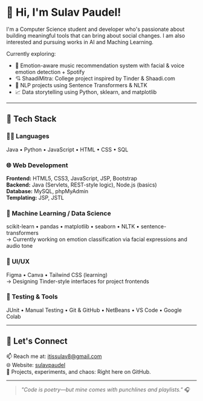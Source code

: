 # 👋 Hi, I'm Sulav Paudel!

I'm a Computer Science student and developer who's passionate about building meaningful tools that can bring about social changes. I am also interested and pursuing works in AI and Maching Learning. 


Currently exploring:
- 🎵 Emotion-aware music recommendation system with facial & voice emotion detection + Spotify
- 💘 ShaadiMitra: College project inspired by Tinder & Shaadi.com
- 🧠 NLP projects using Sentence Transformers & NLTK
- 📈 Data storytelling using Python, sklearn, and matplotlib

---

## 🧰 Tech Stack

### 👨‍💻 Languages
Java • Python • JavaScript • HTML • CSS • SQL

### 🌐 Web Development
**Frontend:** HTML5, CSS3, JavaScript, JSP, Bootstrap  
**Backend:** Java (Servlets, REST-style logic), Node.js (basics)  
**Database:** MySQL, phpMyAdmin  
**Templating:** JSP, JSTL

### 🧠 Machine Learning / Data Science
scikit-learn • pandas • matplotlib • seaborn • NLTK • sentence-transformers  
→ Currently working on emotion classification via facial expressions and audio tone

### 🎨 UI/UX
Figma • Canva • Tailwind CSS (learning)  
→ Designing Tinder-style interfaces for project frontends

### 🧪 Testing & Tools
JUnit • Manual Testing • Git & GitHub • NetBeans • VS Code • Google Colab

---

## 🔗 Let's Connect

📫 Reach me at: [itissulav8@gmail.com](mailto:itissulav8@gmail.com)  
🌐 Website: [sulavpaudel]((https://itissulav.github.io/))  
🧠 Projects, experiments, and chaos: Right here on GitHub.

---

> _"Code is poetry—but mine comes with punchlines and playlists."_ 🎧
